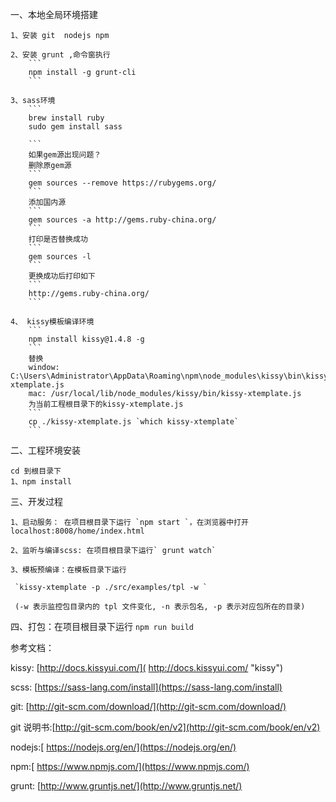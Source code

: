 一、本地全局环境搭建

	1、安装 git  nodejs npm		
		
	2、安装 grunt ,命令窗执行
		```
		npm install -g grunt-cli
		```

	3、sass环境
		```
		brew install ruby
		sudo gem install sass

		```
		如果gem源出现问题？  
		删除原gem源
		```
		gem sources --remove https://rubygems.org/
		```
		添加国内源
		```
		gem sources -a http://gems.ruby-china.org/
		```
		打印是否替换成功
		```
		gem sources -l
		```
		更换成功后打印如下
		```
		http://gems.ruby-china.org/
		```
	
	4、 kissy模板编译环境
		```
		npm install kissy@1.4.8 -g
		```
		替换
		window: C:\Users\Administrator\AppData\Roaming\npm\node_modules\kissy\bin\kissy-xtemplate.js
		mac: /usr/local/lib/node_modules/kissy/bin/kissy-xtemplate.js
		为当前工程根目录下的kissy-xtemplate.js
		```
		cp ./kissy-xtemplate.js `which kissy-xtemplate`
		```
		 
	

二、工程环境安装

	cd 到根目录下
	1、npm install
	
	

三、开发过程

	1、启动服务： 在项目根目录下运行 `npm start `，在浏览器中打开localhost:8008/home/index.html
	
	2、监听与编译scss: 在项目根目录下运行` grunt watch`
	
	3、模板预编译：在模板目录下运行
	
	 `kissy-xtemplate -p ./src/examples/tpl -w `
	
	 (-w 表示监控包目录内的 tpl 文件变化, -n 表示包名, -p 表示对应包所在的目录)
	 
四、打包：在项目根目录下运行 `npm run build`



参考文档：

kissy: [http://docs.kissyui.com/]( http://docs.kissyui.com/ "kissy")

scss: [https://sass-lang.com/install](https://sass-lang.com/install)

git: [http://git-scm.com/download/](http://git-scm.com/download/)

git 说明书:[http://git-scm.com/book/en/v2](http://git-scm.com/book/en/v2)

nodejs:[ https://nodejs.org/en/](https://nodejs.org/en/)

npm:[ https://www.npmjs.com/](https://www.npmjs.com/)

grunt: [http://www.gruntjs.net/](http://www.gruntjs.net/)
